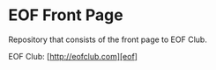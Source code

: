 # EOF Front Page

Repository that consists of the front page to EOF Club.

EOF Club: [http://eofclub.com][eof]

[eof]: http://eofclub.com
